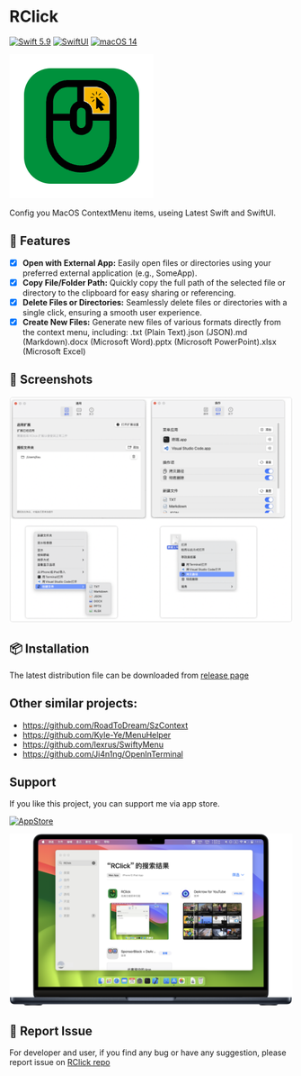 #  RClick

[![Swift 5.9](https://img.shields.io/badge/Swift-5.9-ED523F.svg?style=flat)](https://swift.org/)
[![SwiftUI](https://img.shields.io/badge/SwiftUI-✓-orange)](https://developer.apple.com/xcode/swiftui/)
[![macOS 14](https://img.shields.io/badge/macOS14-Compatible-green)](https://www.apple.com/macos/monterey/)


[![](./RClick/Assets.xcassets/AppIcon.appiconset/AppIcon@1x.png)](https://github.com/wflixu/RClick/releases)

Config you MacOS ContextMenu items, useing Latest Swift and SwiftUI. 



## 🚀 Features

- [x] **Open with External App:**  Easily open files or directories using your preferred external application (e.g., SomeApp).
- [x] **Copy File/Folder Path:** Quickly copy the full path of the selected file or directory to the clipboard for easy sharing or referencing.
- [x] **Delete Files or Directories:**  Seamlessly delete files or directories with a single click, ensuring a smooth user experience.
- [x] **Create New Files:** Generate new files of various formats directly from the context menu, including: .txt (Plain Text).json (JSON).md (Markdown).docx (Microsoft Word).pptx (Microsoft PowerPoint).xlsx (Microsoft Excel)

## 📸 Screenshots

![](./images/screenshot.png)



## 📦 Installation

The latest distribution file can be downloaded from [release page](https://github.com/wflixu/RClick/releases)

## Other similar projects:

- https://github.com/RoadToDream/SzContext
- https://github.com/Kyle-Ye/MenuHelper
- https://github.com/lexrus/SwiftyMenu 
- https://github.com/Ji4n1ng/OpenInTerminal

##  Support

If you like this project, you can support me  via  app store.

[<img src="https://cloud.githubusercontent.com/assets/219689/5575342/963e0ee8-9013-11e4-8091-7ece67d64729.png" width="135" height="40" alt="AppStore"/>](https://apps.apple.com/cn/app/rclick/id6496849273?mt=12)

![](./images/store-preview.png)

## 🤝 Report Issue

For developer and user, if you find any bug or have any suggestion, please report issue on [RClick repo](https://github.com/wflixu/RClick/issues)

